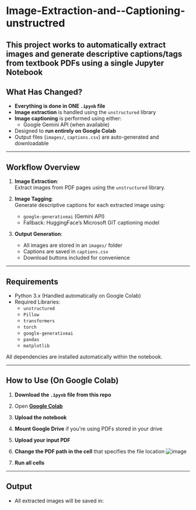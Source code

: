 # Image-Extraction-and--Captioning-unstructred

This project works to **automatically extract images** and **generate descriptive captions/tags** from textbook PDFs using a single Jupyter Notebook
---

## What Has Changed?

- **Everything is done in ONE `.ipynb` file**
- **Image extraction** is handled using the `unstructured` library
- **Image captioning** is performed using either:
  - Google Gemini API (when available)
- Designed to **run entirely on Google Colab**
- Output files (`images/`, `captions.csv`) are auto-generated and downloadable

---

## Workflow Overview

1. **Image Extraction**:  
   Extract images from PDF pages using the `unstructured` library.

2. **Image Tagging**:  
   Generate descriptive captions for each extracted image using:
   - `google-generativeai` (Gemini API)
   - Fallback: HuggingFace’s Microsoft GIT captioning model

3. **Output Generation**:  
   - All images are stored in an `images/` folder
   - Captions are saved in `captions.csv`
   - Download buttons included for convenience

---

## Requirements

- Python 3.x (Handled automatically on Google Colab)
- Required Libraries:
  - `unstructured`
  - `Pillow`
  - `transformers`
  - `torch`
  - `google-generativeai`
  - `pandas`
  - `matplotlib`

All dependencies are installed automatically within the notebook.

---

## How to Use (On Google Colab)

1. **Download the `.ipynb` file from this repo**
2. Open **[Google Colab](https://colab.research.google.com/)**
3. **Upload the notebook**
4. **Mount Google Drive** if you're using PDFs stored in your drive
5. **Upload your input PDF**
6. **Change the PDF path in the cell** that specifies the file location
    ![image](https://github.com/user-attachments/assets/140cf881-7b88-49b4-878f-85e6e065b018)

8. **Run all cells**

---

## Output

- All extracted images will be saved in:
